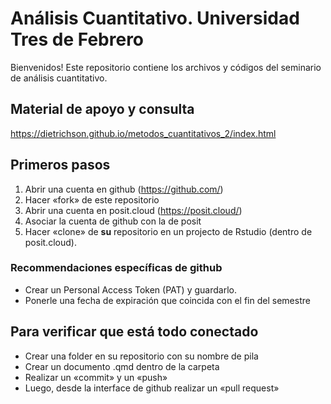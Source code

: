 # Análisis Cuantitativo. Universidad Tres de Febrero
Bienvenidos! Este repositorio contiene los archivos y códigos del seminario de análisis cuantitativo.

## Material de apoyo y consulta

<https://dietrichson.github.io/metodos_cuantitativos_2/index.html>

## Primeros pasos

1.  Abrir una cuenta en github (<https://github.com/>)
2.  Hacer «fork» de este repositorio
3.  Abrir una cuenta en posit.cloud (<https://posit.cloud/>)
4.  Asociar la cuenta de github con la de posit
5.  Hacer «clone» de **su** repositorio en un projecto de Rstudio (dentro de posit.cloud).

### Recommendaciones específicas de github

-   Crear un Personal Access Token (PAT) y guardarlo.
-   Ponerle una fecha de expiración que coincida con el fin del semestre

## Para verificar que está todo conectado

-   Crear una folder en su repositorio con su nombre de pila
-   Crear un documento .qmd dentro de la carpeta
-   Realizar un «commit» y un «push»
-   Luego, desde la interface de github realizar un «pull request»
